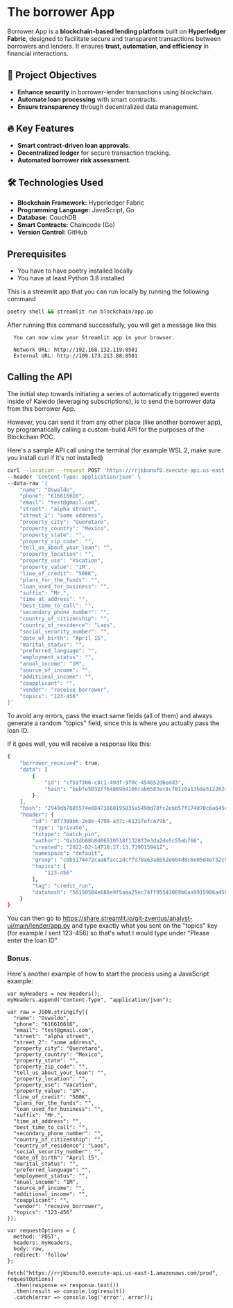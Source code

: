 # The borrower App
Borrower App is a **blockchain-based lending platform** built on **Hyperledger Fabric**, designed to facilitate secure and transparent transactions between borrowers and lenders. It ensures **trust, automation, and efficiency** in financial interactions.

## 🎯 Project Objectives
- **Enhance security** in borrower-lender transactions using blockchain.
- **Automate loan processing** with smart contracts.
- **Ensure transparency** through decentralized data management.

## 🔥 Key Features
- **Smart contract-driven loan approvals**.
- **Decentralized ledger** for secure transaction tracking.
- **Automated borrower risk assessment**.

## 🛠️ Technologies Used
- **Blockchain Framework:** Hyperledger Fabric
- **Programming Language:** JavaScript, Go
- **Database:** CouchDB
- **Smart Contracts:** Chaincode (Go)
- **Version Control:** GitHub

## Prerequisites

- You have to have poetry installed locally
- You have at least Python 3.8 installed

This is a streamlit app that you can run locally by running the following command

```bash
poetry shell && streamlit run blockchain/app.pp
```

After running this command successfully, you will get a message like this

```
  You can now view your Streamlit app in your browser.

  Network URL: http://192.168.132.119:8501
  External URL: http://109.173.213.88:8501
```

## Calling the API

The initial step towards initiating a series of automatically triggered events inside of Kaleido (leveraging subscriptions), is to send the borrower data from this borrower App.

However, you can send it from any other place (like another borrower app), by programatically calling a custom-build API for the purposes of the Blockchain POC.

Here's a sample API call using the terminal (for example WSL 2, make sure you install curl if it's not installed)

```bash
curl --location --request POST 'https://rrjkbunuf0.execute-api.us-east-1.amazonaws.com/prod' \
--header 'Content-Type: application/json' \
--data-raw '{
    "name": "Oswaldo",
    "phone": "616616616",
    "email": "test@gmail.com",
    "street": "alpha street",
    "street_2": "some address",
    "property_city": "Queretaro",
    "property_country": "Mexico",
    "property_state": "",
    "property_zip_code": "",
    "tell_us_about_your_loan": "",
    "property_location": "",
    "property_use": "Vacation",
    "property_value": "1M",
    "line_of_credit": "500K",
    "plans_for_the_funds": "",
    "loan_used_for_business": "",
    "suffix": "Mr.",
    "time_at_address": "",
    "best_time_to_call": "",
    "secondary_phone_number": "",
    "country_of_citizenship": "",
    "country_of_residence": "Laos",
    "social_security_number": "",
    "date_of_birth": "April 15",
    "marital_status": "",
    "preferred_language": "",
    "employment_status": "",
    "anual_income": "1M",
    "source_of_income": "",
    "additional_income": "",
    "coapplicant": "",
    "vendor": "receive_borrower",
    "topics": "123-456"
}'
```

To avoid any errors, pass the exact same fields (all of them) and always generate a random "topics" field, since this is where you actually pass the loan ID.

If it goes well, you will receive a response like this:

```bash
{
    "borrower_received": true,
    "data": [
        {
            "id": "cf59f306-c8c1-49df-9f0c-454652d6edd3",
            "hash": "bebfe5032ff64869b4166cab6583ec8cf8110a13b9a512282441513b1801d0d5"
        }
    ],
    "hash": "2949db7085574e88473660195835a5490d78fc2ebb57f174d70c6a645c01ff2e",
    "header": {
        "id": "8f7309bb-2e8e-4798-a37c-6131fefce79b",
        "type": "private",
        "txtype": "batch_pin",
        "author": "0xb1db08b8d06510518f1328f3e3da2de5c55eb766",
        "created": "2022-02-14T18:27:13.739015941Z",
        "namespace": "default",
        "group": "cbb5174472caa6facc2dcffd78a63a6b52e604d8c6e05d4e732c9c4817f11d5c",
        "topics": [
            "123-456"
        ],
        "tag": "credit_run",
        "datahash": "56150584e686e9f5aaa25ec74ff95543069b6aa9915986a4507bfca905baa048"
    }
}
```

You can then go to https://share.streamlit.io/git-zventus/analyst-ui/main/lender/app.py and type exactly what you sent on the "topics" key (for example I sent 123-456) so that's what I would type under "Please enter the loan ID"

### Bonus.

Here's another example of how to start the process using a JavaScript example:

```
var myHeaders = new Headers();
myHeaders.append("Content-Type", "application/json");

var raw = JSON.stringify({
  "name": "Oswaldo",
  "phone": "616616616",
  "email": "test@gmail.com",
  "street": "alpha street",
  "street_2": "some address",
  "property_city": "Queretaro",
  "property_country": "Mexico",
  "property_state": "",
  "property_zip_code": "",
  "tell_us_about_your_loan": "",
  "property_location": "",
  "property_use": "Vacation",
  "property_value": "1M",
  "line_of_credit": "500K",
  "plans_for_the_funds": "",
  "loan_used_for_business": "",
  "suffix": "Mr.",
  "time_at_address": "",
  "best_time_to_call": "",
  "secondary_phone_number": "",
  "country_of_citizenship": "",
  "country_of_residence": "Laos",
  "social_security_number": "",
  "date_of_birth": "April 15",
  "marital_status": "",
  "preferred_language": "",
  "employment_status": "",
  "anual_income": "1M",
  "source_of_income": "",
  "additional_income": "",
  "coapplicant": "",
  "vendor": "receive_borrower",
  "topics": "123-456"
});

var requestOptions = {
  method: 'POST',
  headers: myHeaders,
  body: raw,
  redirect: 'follow'
};

fetch("https://rrjkbunuf0.execute-api.us-east-1.amazonaws.com/prod", requestOptions)
  .then(response => response.text())
  .then(result => console.log(result))
  .catch(error => console.log('error', error));
```
